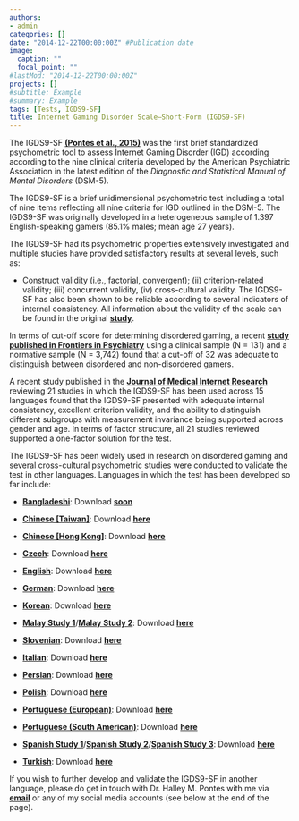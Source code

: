 ```yaml
---
authors:
- admin
categories: []
date: "2014-12-22T00:00:00Z" #Publication date
image:
  caption: ""
  focal_point: ""
#lastMod: "2014-12-22T00:00:00Z"
projects: []
#subtitle: Example
#summary: Example
tags: [Tests, IGDS9-SF]
title: Internet Gaming Disorder Scale–Short-Form (IGDS9-SF)
---
```

The IGDS9-SF **[(Pontes et al., 2015)](https://doi.org/10.1016/j.chb.2014.12.006)** was the first brief standardized psychometric tool to assess Internet Gaming Disorder (IGD) according according to the nine clinical criteria developed by the American Psychiatric Association in the latest edition of the _Diagnostic and Statistical Manual of Mental Disorders_ (DSM-5).

The IGDS9-SF is a brief unidimensional psychometric test including a total of nine items reflecting all nine criteria for IGD outlined in the DSM-5. The IGDS9-SF was originally developed in a heterogeneous sample of 1.397 English-speaking gamers (85.1% males; mean age 27 years).

The IGDS9-SF had its psychometric properties extensively investigated and multiple studies have provided satisfactory results at several levels, such as:

* Construct validity (i.e., factorial, convergent); (ii) criterion-related validity; (iii) concurrent validity, (iv) cross-cultural validity. The IGDS9-SF has also been shown to be reliable according to several indicators of internal consistency. All information about the validity of the scale can be found in the original **[study](https://doi.org/10.1016/j.chb.2014.12.006)**.

In terms of cut-off score for determining disordered gaming, a recent **[study published in Frontiers in Psychiatry](https://doi.org/10.3389/fpsyt.2020.00470)** using a clinical sample (N = 131) and a normative sample (N = 3,742) found that a cut-off of 32 was adequate to distinguish between disordered and non-disordered gamers.

A recent study published in the **[Journal of Medical Internet Research](https://doi.org/10.2196/26821)** reviewing 21 studies in which the IGDS9-SF has been used across 15 languages found that the IGDS9-SF presented with adequate internal consistency, excellent criterion validity, and the ability to distinguish different subgroups with measurement invariance being supported across gender and age. In terms of factor structure, all 21 studies reviewed supported a one-factor solution for the test.

The IGDS9-SF has been widely used in research on disordered gaming and several cross-cultural psychometric studies were conducted to validate the test in other languages. Languages in which the test has been developed so far include:

* **[Bangladeshi](https://doi.org/10.1371/journal.pone.0279062)**: Download **[soon]()**

* **[Chinese [Taiwan]](https://doi.org/10.1007/s11126-018-9610-7)**: Download **[here](https://drive.proton.me/urls/V8VHWMSE0G#Ah2nAr8EFdNn)**

* **[Chinese [Hong Kong]](https://doi.org/10.1007/s11126-018-9610-7)**: Download **[here](https://drive.proton.me/urls/SGKCA94S4W#YHaisVJe9O9m)**

* **[Czech](https://theses.cz/id/9rdt06/)**: Download **[here](https://drive.proton.me/urls/54HP2DDV4R#K5ugNKXPnQyh)**

* **[English](https://doi.org/10.1016/j.chb.2014.12.006)**: Download **[here](https://drive.proton.me/urls/BDX9GDAJ7R#Gs5y1oiAbjf3)**

* **[German](https://doi.org/10.3390/jcm8101691)**: Download **[here](https://drive.proton.me/urls/5NN1VFBVK4#8YwFXOOF5SqS)**

* **[Korean](https://doi.org/10.1089/cyber.2020.0227)**: Download **[here](https://drive.proton.me/urls/WDP0Y8119M#punl76rb52oO)**

* **[Malay Study 1](https://doi.org/10.1007/s12144-020-00668-6)**/**[Malay Study 2](https://doi.org/10.3390/ijerph18052592)**: Download **[here](https://drive.proton.me/urls/0NBF4BK1QR#OiZzWu0Au9fU)**

* **[Slovenian](http://akademiai.com/doi/abs/10.1556/2006.5.2016.042)**: Download  **[here](https://drive.proton.me/urls/GYAG5KSYGR#qEBnfq1yIyDW)**

* **[Italian](http://akademiai.com/doi/abs/10.1556/2006.5.2016.083)**: Download **[here](https://drive.proton.me/urls/0M9XK9QNH0#Y4w4yWdqDyTT)**

* **[Persian](http://akademiai.com/doi/abs/10.1556/2006.6.2017.025)**: Download **[here](https://drive.proton.me/urls/FVAGYDZZMM#GVSfesdcIwlG)**

* **[Polish](https://doi.org/10.1016/j.abrep.2018.06.004)**: Download **[here](https://drive.proton.me/urls/DY8HCNCB80#9gsu0TNVPLOg)**

* **[Portuguese (European)](https://doi.org/10.1089/cyber.2015.0605)**: Download  **[here](https://drive.proton.me/urls/C7CAQW5PS0#JdIxW8doXXCr)**

* **[Portuguese (South American)](https://doi.org/10.1016/j.addbeh.2019.106191)**: Download **[here](https://drive.proton.me/urls/HWS6F68VBW#OLLodan12f0M)**

* **[Spanish Study 1](https://doi.org/10.3390/ijerph17051562)**/**[Spanish Study 2](https://doi.org/10.1017/SJP.2020.26)**/**[Spanish Study 3](https://doi.org/10.3390/ijerph17197111)**: Download **[here](https://drive.proton.me/urls/FPT3EJQ74G#r3UWXAW48XrC)**

* **[Turkish](https://doi.org/10.1016/j.psychres.2018.05.002)**: Download **[here](https://drive.proton.me/urls/NYEGWFG704#qjxlpOEjI6H1)**

If you wish to further develop and validate the IGDS9-SF in another language, please do get in touch with Dr. Halley M. Pontes with me via **[email](mailto:contactme@halleypontes.com)** or any of my social media accounts (see below at the end of the page).